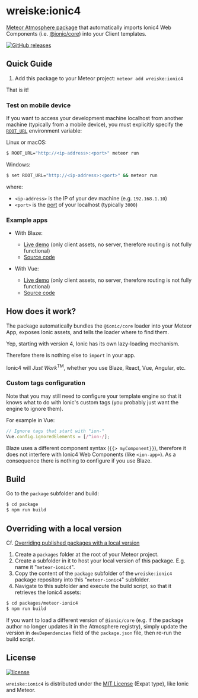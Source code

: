 # wreiske:ionic4

[Meteor Atmosphere package](https://atmospherejs.com/wreiske/ionic4) that automatically imports Ionic4 Web Components (i.e. [@ionic/core](https://www.npmjs.com/package/@ionic/core)) into your Client templates.

[![GitHub releases](https://img.shields.io/github/release/wreiske/meteor-ionic4.svg?label=GitHub)](https://github.com/wreiske/meteor-ionic4/releases)


## Quick Guide

1. Add this package to your Meteor project: `meteor add wreiske:ionic4`

That is it!


### Test on mobile device

If you want to access your development machine localhost from another machine (typically from a mobile device),
you must explicitly specify the [`ROOT_URL`](https://docs.meteor.com/environment-variables.html#ROOT-URL) environment variable:

Linux or macOS:
```bash
$ ROOT_URL="http://<ip-address>:<port>" meteor run
```
Windows:
```bash
$ set ROOT_URL="http://<ip-address>:<port>" && meteor run
```

where:
- `<ip-address>` is the IP of your dev machine (e.g. `192.168.1.10`)
- `<port>` is the [port](https://docs.meteor.com/environment-variables.html#PORT) of your localhost (typically `3000`)


### Example apps

- With Blaze:
  - [Live demo](https://wreiske.github.io/meteor-ionic4/blaze-flowrouter) (only client assets, no server, therefore routing is not fully functional)
  - [Source code](https://github.com/wreiske/meteor-ionic4/tree/master/examples/blaze-flowrouter)

- With Vue:
  - [Live demo](https://wreiske.github.io/meteor-ionic4/vue) (only client assets, no server, therefore routing is not fully functional)
  - [Source code](https://github.com/wreiske/meteor-ionic4/tree/master/examples/vue)


## How does it work?

The package automatically bundles the `@ionic/core` loader into your Meteor App, exposes Ionic assets, and tells the loader where to find them.

Yep, starting with version 4, Ionic has its own lazy-loading mechanism.

Therefore there is nothing else to `import` in your app.

Ionic4 will _Just Work_<sup>TM</sup>, whether you use Blaze, React, Vue, Angular, etc.


### Custom tags configuration

Note that you may still need to configure your template engine so that it knows what to do with Ionic's custom tags (you probably just want the engine to ignore them).

For example in Vue:
```javascript
// Ignore tags that start with "ion-"
Vue.config.ignoredElements = [/^ion-/];
```

Blaze uses a different component syntax (`{{> myComponent}}`), therefore it does not interfere with Ionic4 Web Components (like `<ion-app>`).
As a consequence there is nothing to configure if you use Blaze.


## Build

Go to the `package` subfolder and build:
```bash
$ cd package
$ npm run build
```

## Overriding with a local version

Cf. [Overriding published packages with a local version](https://guide.meteor.com/writing-atmosphere-packages.html#overriding-atmosphere-packages)

1. Create a `packages` folder at the root of your Meteor project.
2. Create a subfolder in it to host your local version of this package. E.g. name it "`meteor-ionic4`".
3. Copy the content of the `package` subfolder of the `wreiske:ionic4` package repository into this "`meteor-ionic4`" subfolder.
4. Navigate to this subfolder and execute the build script, so that it retrieves the Ionic4 assets:

```bash
$ cd packages/meteor-ionic4
$ npm run build
```

If you want to load a different version of `@ionic/core` (e.g. if the package author no longer updates it in the Atmosphere registry),
simply update the version in `devDependencies` field of the `package.json` file, then re-run the build script.


## License

[![license](https://img.shields.io/github/license/wreiske/meteor-ionic4.svg)](LICENSE)

`wreiske:ionic4` is distributed under the [MIT License](http://choosealicense.com/licenses/mit/) (Expat type), like Ionic and Meteor.

